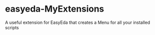 # easyeda-MyExtensions
 A useful extension for EasyEda that creates a Menu for all your installed scripts
